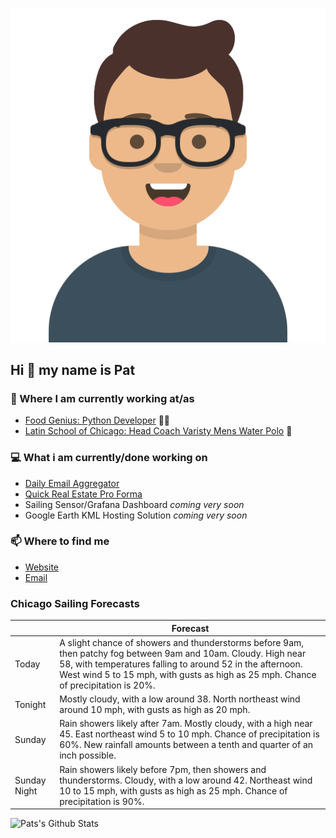 [![Social banner for p-j-falconer](https://raw.githubusercontent.com/P-J-FALCONER/P-J-FALCONER/master/assets/avataaars.svg)](https://patfalconer.com/)
## Hi :wave: my name is Pat

### 💼 Where I am currently working at/as
- [Food Genius: Python Developer](https://getfoodgenius.com/) 🍔🐍
- [Latin School of Chicago: Head Coach Varisty Mens Water Polo](https://www.latinschool.org/) 🤽


### 💻 What i am currently/done working on
 - [Daily Email Aggregator](https://github.com/P-J-FALCONER/dott_daily_mail)
 - [Quick Real Estate Pro Forma](https://github.com/P-J-FALCONER/henry)
 - Sailing Sensor/Grafana Dashboard *coming very soon*
 - Google Earth KML Hosting Solution *coming very soon*

### 📫 Where to find me
 - [Website](https://patfalconer.com/)
 - [Email](mailto:patrick.j.falconer@gmail.com)


### Chicago Sailing Forecasts
|   | Forecast  |
|---|---|
| Today | A slight chance of showers and thunderstorms before 9am, then patchy fog between 9am and 10am. Cloudy. High near 58, with temperatures falling to around 52 in the afternoon. West wind 5 to 15 mph, with gusts as high as 25 mph. Chance of precipitation is 20%. |
| Tonight | Mostly cloudy, with a low around 38. North northeast wind around 10 mph, with gusts as high as 20 mph. |
| Sunday | Rain showers likely after 7am. Mostly cloudy, with a high near 45. East northeast wind 5 to 10 mph. Chance of precipitation is 60%. New rainfall amounts between a tenth and quarter of an inch possible. |
| Sunday Night | Rain showers likely before 7pm, then showers and thunderstorms. Cloudy, with a low around 42. Northeast wind 10 to 15 mph, with gusts as high as 25 mph. Chance of precipitation is 90%. |

![Pats's Github Stats](https://github-readme-stats.vercel.app/api?username=p-j-falconer&show_icons=true&theme=radical)
